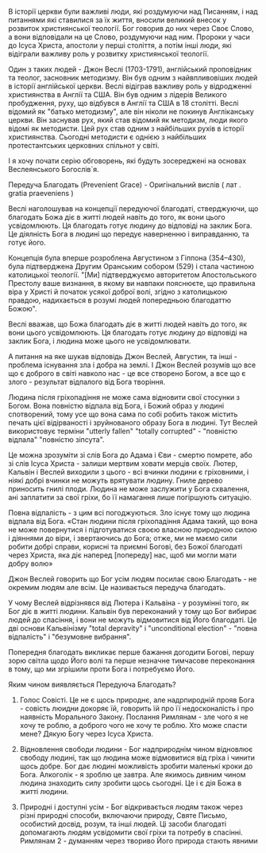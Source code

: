 В історії церкви були важливі люди, які роздумуючи над Писанням, і над питаннями які ставилися за їх життя, вносили великий внесок у розвиток християнської теології. Бог говорив до них через Своє Слово, а вони відповідали на це Слово, роздумуючи над ним. Пророки у часи до Ісуса Христа, апостоли у перші століття, а потім інші люди, які відіграли важливу роль у розвитку християнської теології.

Один з таких людей - Джон Веслі (1703-1791), англійський проповідник та теолог, засновник методизму. Він був одним з найвпливовіших людей в історії англійської церкви. Веслі відіграв важливу роль у відродженні християнства в Англії та США. Він був одним з лідерів Великого пробудження, руху, що відбувся в Англії та США в 18 столітті. Веслі відомий як "батько методизму", але він ніколи не покинув Англіканську церкви. Він заснував рух, який став відомий як методизм, люди якого відомі як методисти. Цей рух став одним з найбільших рухів в історії християнства. Сьогодні методисти є однією з найбільших протестантських церковних спільнот у світі.

І я хочу почати серію обговорень, які будуть зосереджені на основах Веслеянського Богослів`я. 

Передуча Благодать (Prevenient Grace) - Оригінальний вислів ( лат . gratia praeveniens )

Веслі наголошував на концепції передуючої благодаті, стверджуючи, що благодать Божа діє в житті людей навіть до того, як вони цього усвідомлюють. Ця благодать готує людину до відповіді на заклик Бога. Це діялність Бога в людині що передує наверненню і виправданню, та готує його. 

Концепція була вперше розроблена Августином з Гіппона (354–430), була підтверджена Другим Оранським собором (529) і стала частиною католицької теології. "[Ми] підтверджуємо авторитетом Апостольського Престолу ваше визнання, в якому ви навпаки пояснюєте, що правильна віра у Христі й початок усякої доброї волі, згідно з католицькою правдою, надихається в розумі людей попередньою благодаттю Божою".

Веслі вважав, що Божа благодать діє в житті людей навіть до того, як вони цього усвідомлюють. Ця благодать готує людину до відповіді на заклик Бога, і людина може цього не усвідомлювати.  

А питання на яке шукав відповідь Джон Веслей, Августин, та інші - проблема існування зла і добра на землі. І Джон Веслей розумів що все що є доброго в світі навколо нас - це все створено Богом, а все що є злого - результат відпалого від Бога творіння. 

Людина після гріхопадіння не може сама відновити свої стосунки з Богом. Вона повністю відпала від Бога, і Божий образ у людині спотворений, тому усе що вона сама по собі робить також містить печать цієї відірваності і зруйнованого образу Бога в людині. Тут Веслей використовує терміни "utterly fallen" "totally corrupted" - "повністю відпала" "повністю зіпсута".

Це можна зрозуміти зі слів Бога до Адама і Єви - смертю помрете, або зі слів Ісуса Христа - залиши мертвим ховати мерців своїх. Лютер, Кальвін і Веслей виходили з цього - всі вчинки людини є гріховними, і ніякі добрі вчинки не можуть врятувати людину. Гниле дерево приносить гнилі плоди. Людина не може заслужити у Бога схвалення, ані заплатити за свої гріхи, бо її намагання лише погіршують ситуацію. 

Повна відпалість - з цим всі погоджуються. Зло існує тому що людина відпала від Бога. 
«Стан людини після гріхопадіння Адама такий, що вона не може повернутися і підготуватися своєю власною природною силою і діяннями до віри, і звертаючись до Бога; отже, ми не маємо сили робити добрі справи, корисні та приємні Богові, без Божої благодаті через Христа, яка діє наперед [попереду] нас, щоб ми могли мати добру волю»

Джон Веслей говорить що Бог усім людям посилає свою Благодать - не окремим людям але всім. Це називається передуча благодать.  

У чому Веслей відрізнявся від Лютера і Кальвіна - у розумінні того, як Бог діє в житті людини. Кальвін був переконаний у тому що Бог вибирає людей до спасіння, і вони не можуть відмовитися від Його благодаті. Це дві основи Кальвінізму "total depravity" і "unconditional election" - "повна відпалість" і "безумовне вибрання".    

Попередня благодать викликає перше бажання догодити Богові, першу зорю світла щодо Його волі та перше незначне тимчасове переконання в тому, що ми згрішили проти Бога і потребуємо Його.  

Яким чином виявляється Передуюча Благодать? 
1. Голос Совісті. Це не є щось природнє, але надрпиродній прояв Бога - совість люидни докоряє їй, говорить їй про її недосконалість і про наявність Морального Закону. Послання Римлянам - зле чого я не хочу те роблю, а доброго чого не хочу те роблю. Хто може спасти мене? Дякую Богу через Ісуса Христа.

2. Відновлення свободи людини - Бог надприроднім чином відновлює свободу людині, так що людина може відмовитися від гріха і чинити щось добре. Бог дає людині можливість зробити маленькі кроки до Бога. Алкоголік - я зроблю це завтра. Але якимось дивним чином людина знаходить силу зробити щось сьогодні. Це і є дія Божа в житті людини.

3. Природні і доступні усім - Бог відкривається людям також через різні природні способи,  включаючи природу, Святе Письмо, особистий досвід, розум, та інші людей. Ці засоби благодаті допомагають людям усвідомити свої гріхи та потребу в спасінні. Римлянам 2 - думанням через твориво Його природа стають явними
    
    


